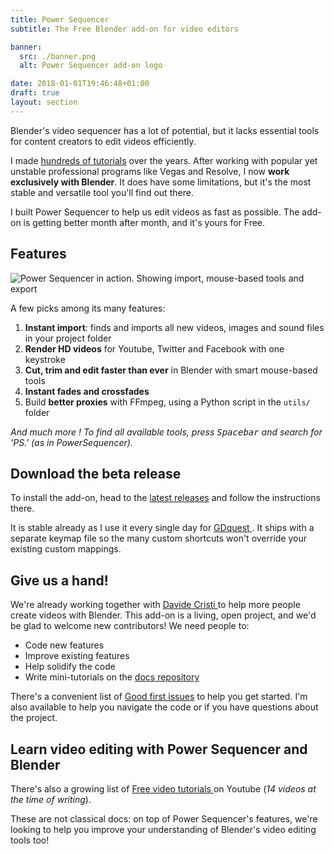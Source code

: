 ```yaml
---
title: Power Sequencer
subtitle: The Free Blender add-on for video editors

banner:
  src: ./banner.png
  alt: Power Sequencer add-on logo

date: 2018-01-01T19:46:48+01:00
draft: true
layout: section
---
```


Blender's video sequencer has a lot of potential, but it lacks essential tools for content creators to edit videos efficiently.

I made [hundreds of tutorials](http://youtube.com/c/gdquest) over the years. After working with popular yet unstable professional programs like Vegas and Resolve, I now **work exclusively with Blender**. It does have some limitations, but it's the most stable and versatile tool you'll find out there.

I built Power Sequencer to help us edit videos as fast as possible. The add-on is getting better month after month, and it's yours for Free.

## Features

![Power Sequencer in action. Showing import, mouse-based tools and export]( https://i.imgur.com/ZWu6TzT.gif )

A few picks among its many features:

1. **Instant import**: finds and imports all new videos, images and sound files in your project folder
1. **Render HD videos** for Youtube, Twitter and Facebook with one keystroke
1. **Cut, trim and edit faster than ever** in Blender with smart mouse-based tools
1. **Instant fades and crossfades**
1. Build **better proxies** with FFmpeg, using a Python script in the `utils/` folder

*And much more ! To find all available tools, press <kbd>Spacebar</kbd> and search for 'PS.' (as in PowerSequencer).*

## Download the beta release

To install the add-on, head to the [latest releases](https://github.com/GDquest/Blender-power-sequencer/releases) and follow the instructions there.

It is stable already as I use it every single day for [ GDquest ](http://youtube.com/c/gdquest). It ships with a separate keymap file so the many custom shortcuts won't override your existing custom mappings.

## Give us a hand!

We're already working together with [ Davide Cristi ](https://github.com/davcri) to help more people create videos with Blender. This add-on is a living, open project, and we'd be glad to welcome new contributors! We need people to:

- Code new features
- Improve existing features
- Help solidify the code
- Write mini-tutorials on the [ docs repository ](https://github.com/GDquest/Blender-power-sequencer-docs/)

There's a convenient list of [Good first issues](https://github.com/GDquest/Blender-power-sequencer/labels/good%20first%20issue) to help you get started. I'm also available to help you navigate the code or if you have questions about the project.

## Learn video editing with Power Sequencer and Blender

There's also a growing list of [ Free video tutorials ](https://www.youtube.com/playlist?list=PLhqJJNjsQ7KFjp88Cu57Zb9_wFt7nlkEI) on Youtube (*14 videos at the time of writing*).

These are not classical docs: on top of Power Sequencer's features, we're looking to help you improve your understanding of Blender's video editing tools too!
